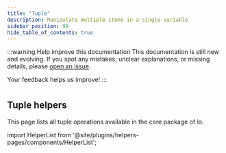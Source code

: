 ```yaml
---
title: "Tuple"
description: Manipulate multiple items in a single variable
sidebar_position: 90
hide_table_of_contents: true
---
```


:::warning Help improve this documentation
This documentation is still new and evolving. If you spot any mistakes, unclear explanations, or missing details, please [open an issue](https://github.com/samber/lo/issues).

Your feedback helps us improve!
:::

#
## Tuple helpers

This page lists all tuple operations available in the core package of lo.

import HelperList from '@site/plugins/helpers-pages/components/HelperList';

<HelperList 
  category="core"
  subCategory="tuple"
/>
